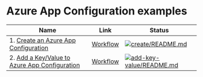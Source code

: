 # Azure App Configuration examples

| Name                                                                     | Link                                                                   | Status                                                                                                                                                                                                                                                                   |
|--------------------------------------------------------------------------|------------------------------------------------------------------------|--------------------------------------------------------------------------------------------------------------------------------------------------------------------------------------------------------------------------------------------------------------------------|
| 1. [Create an Azure App Configuration](create/README.md)                 | [Workflow](../.github/workflows/appconfig_create_README_md.yml)        | [![create/README.md](https://github.com/Azure-Samples/java-on-azure-examples/actions/workflows/appconfig_create_README_md.yml/badge.svg)](https://github.com/Azure-Samples/java-on-azure-examples/actions/workflows/appconfig_create_README_md.yml)                      |
| 2. [Add a Key/Value to Azure App Configuration](add-key-value/README.md) | [Workflow](../.github/workflows/appconfig_add-key-value_README_md.yml) | [![add-key-value/README.md](https://github.com/Azure-Samples/java-on-azure-examples/actions/workflows/appconfig_add-key-value_README_md.yml/badge.svg)](https://github.com/Azure-Samples/java-on-azure-examples/actions/workflows/appconfig_add-key-value_README_md.yml) |

<!-- workflow.run() 

  exit 0
  
  -->
